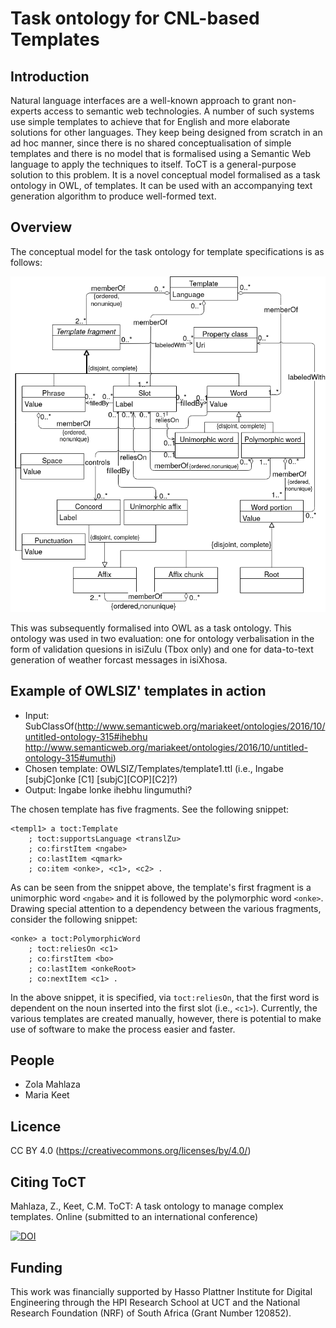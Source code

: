 # Task ontology for CNL-based Templates

## Introduction

Natural language interfaces are a well-known approach to grant non-experts access to semantic web technologies. A number of such systems use simple templates to achieve that for English and more elaborate solutions for other languages. They keep being designed from scratch in an ad hoc manner, since there is no shared conceptualisation of simple templates and there is no model that is formalised using a Semantic Web language to apply the techniques to itself. ToCT is a general-purpose solution to this problem. It is a novel conceptual model formalised as a task ontology in OWL, of templates. It can be used with an accompanying text generation algorithm to produce well-formed text.

## Overview

The conceptual model for the task ontology for template specifications is as follows:

![Conceptual model](/ToCT/ConceptualModel.png)

This was subsequently formalised into OWL as a task ontology. This ontology was used in two evaluation: one for ontology verbalisation in the form of validation quesions in isiZulu (Tbox only) and one for data-to-text generation of weather forcast messages in isiXhosa.

## Example of OWLSIZ' templates in action

- Input: SubClassOf(<http://www.semanticweb.org/mariakeet/ontologies/2016/10/untitled-ontology-315#ihebhu> <http://www.semanticweb.org/mariakeet/ontologies/2016/10/untitled-ontology-315#umuthi>)
- Chosen template: OWLSIZ/Templates/template1.ttl (i.e., Ingabe [subjC]onke [C1] [subjC][COP][C2]?)
- Output: Ingabe lonke ihebhu lingumuthi?


The chosen template has five fragments. See the following snippet:

```
<templ1> a toct:Template
    ; toct:supportsLanguage <translZu>
    ; co:firstItem <ngabe>
    ; co:lastItem <qmark>
    ; co:item <onke>, <c1>, <c2> .
```

As can be seen from the snippet above, the template's first fragment is a unimorphic word `<ngabe>` and it is followed by the polymorphic word `<onke>`. Drawing special attention to a dependency between the various fragments, consider the following snippet:

```
<onke> a toct:PolymorphicWord
    ; toct:reliesOn <c1>
    ; co:firstItem <bo>
    ; co:lastItem <onkeRoot>
    ; co:nextItem <c1> .
```

In the above snippet, it is specified, via `toct:reliesOn`, that the first word is dependent on the noun inserted into the first slot (i.e., `<c1>`). Currently, the various templates are created manually, however, there is potential to make use of software to make the process easier and faster.


## People


* Zola Mahlaza
* Maria Keet

## Licence

CC BY 4.0 (https://creativecommons.org/licenses/by/4.0/)

## Citing ToCT

Mahlaza, Z., Keet, C.M. ToCT: A task ontology to manage complex templates. Online (submitted to an international conference)

[![DOI](https://zenodo.org/badge/359607259.svg)](https://zenodo.org/badge/latestdoi/359607259)

## Funding

This work was financially supported by Hasso Plattner Institute for Digital Engineering through the HPI Research School at UCT and the National Research Foundation (NRF) of South Africa (Grant Number 120852).

